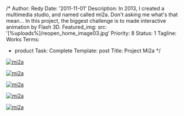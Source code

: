 /*
Author: Redy
Date: '2011-11-01'
Description: In 2013, I created a multimedia studio, and named called mi2a. Don't
  asking me what's that mean... In this project, the biggest challenge is to made
  interactive animation by Flash 3D.
Featured_img:
  src: '[%uploads%]/reopen_home_image03.jpg'
Priority: 8
Status: 1
Tagline: Works
Terms:
- product
Task: Complete
Template: post
Title: Project Mi2a
*/
<p>  <a class="lightbox-gallery" href="/[%uploads%]/mi2a_1.jpg">    <img src="/[%uploads%]/mi2a_1.jpg" alt="mi2a" />  </a></p><p>  <a class="lightbox-gallery" href="/[%uploads%]/mi2a_2.jpg">    <img src="/[%uploads%]/mi2a_2.jpg" alt="mi2a" />  </a></p><p>  <a class="lightbox-gallery" href="/[%uploads%]/mi2a_3.jpg">    <img src="/[%uploads%]/mi2a_3.jpg" alt="mi2a" />  </a></p><p>  <a class="lightbox-gallery" href="/[%uploads%]/mi2a_4.jpg">    <img src="/[%uploads%]/mi2a_4.jpg" alt="mi2a" />  </a></p><p>  <a class="lightbox-gallery" href="/[%uploads%]/mi2a_5.jpg">    <img src="/[%uploads%]/mi2a_5.jpg" alt="mi2a" />  </a></p>